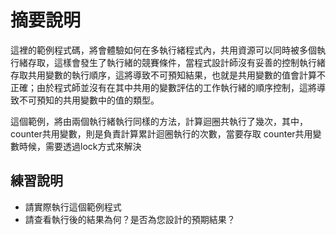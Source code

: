 # 摘要說明

這裡的範例程式碼，將會體驗如何在多執行緒程式內，共用資源可以同時被多個執行緒存取，這樣會發生了執行緒的競賽條件，當程式設計師沒有妥善的控制執行緒存取共用變數的執行順序，這將導致不可預知結果，也就是共用變數的值會計算不正確；由於程式師並沒有在其中共用的變數評估的工作執行緒的順序控制，這將導致不可預知的共用變數中的值的類型。

這個範例，將由兩個執行緒執行同樣的方法，計算迴圈共執行了幾次，其中，counter共用變數，則是負責計算累計迴圈執行的次數，當要存取 counter共用變數時候，需要透過lock方式來解決

## 練習說明

* 請實際執行這個範例程式
* 請查看執行後的結果為何？是否為您設計的預期結果？
  